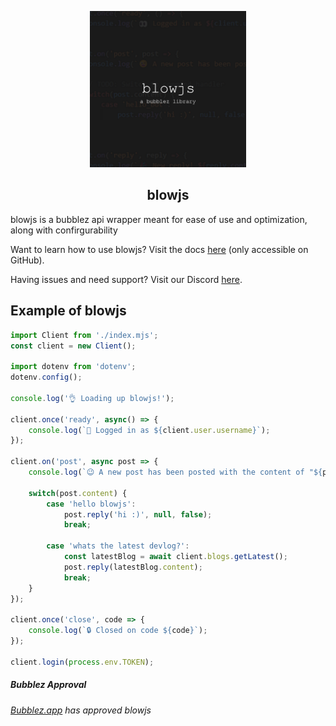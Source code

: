 <p align="center">
    <img src="./images/blowjs-ico.png" width=250>
</p>

<h2 align="center">
    blowjs
    <br>
</h2>

blowjs is a bubblez api wrapper meant for ease of use and optimization, along with confirgurability

Want to learn how to use blowjs? Visit the docs [here](/DOCS.md) (only accessible on GitHub).

Having issues and need support? Visit our Discord [here](https://discord.gg/czfj9DyY7F).

## Example of blowjs
```js
import Client from './index.mjs';
const client = new Client();

import dotenv from 'dotenv';
dotenv.config();

console.log('👌 Loading up blowjs!');

client.once('ready', async() => {
    console.log(`👀 Logged in as ${client.user.username}`);
});

client.on('post', async post => {
    console.log(`😉 A new post has been posted with the content of "${post.content}"`);

    switch(post.content) {
        case 'hello blowjs':
            post.reply('hi :)', null, false);
            break;

        case 'whats the latest devlog?':
            const latestBlog = await client.blogs.getLatest();
            post.reply(latestBlog.content);
            break;
    }
});

client.once('close', code => {
    console.log(`🔒 Closed on code ${code}`);
});

client.login(process.env.TOKEN);
```

##### Bubblez Approval
###### [Bubblez.app](https://bubblez.app/library#blowjs) has approved blowjs
